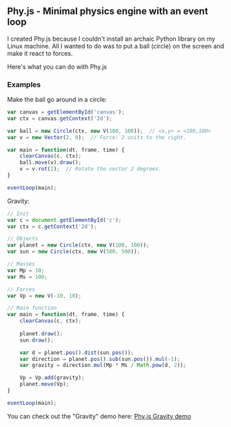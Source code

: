 ## Phy.js - Minimal physics engine with an event loop

I created Phy.js because I couldn't install an archaic Python library on my Linux machine. All I wanted to do was to put a ball (circle) on the screen and make it react to forces.

Here's what you can do with Phy.js

### Examples

Make the ball go around in a circle:

```javascript
var canvas = getElementById('canvas');
var ctx = canvas.getContext('2d');

var ball = new Circle(ctx, new V(100, 100));  // <x,y> = <100,100>
var v = new Vector(2, 0);  // Force: 2 units to the right.

var main = function(dt, frame, time) {
    clearCanvas(c, ctx);
    ball.move(v).draw();
    v = v.rot(2);  // Rotate the vector 2 degrees.
}

eventLoop(main);
```

Gravity:

```javascript
// Init
var c = document.getElementById('c');
var ctx = c.getContext('2d');

// Objects
var planet = new Circle(ctx, new V(100, 100));
var sun = new Circle(ctx, new V(500, 500));

// Masses
var Mp = 10;
var Ms = 100;

// Forces
var Vp = new V(-10, 10);

// Main function
var main = function(dt, frame, time) {
    clearCanvas(c, ctx);
    
    planet.draw();
    sun.draw();

    var d = planet.pos().dist(sun.pos());
    var direction = planet.pos().sub(sun.pos()).mul(-1);
    var gravity = direction.mul(Mp * Ms / Math.pow(d, 2));

    Vp = Vp.add(gravity);
    planet.move(Vp);
}

eventLoop(main);
```

You can check out the "Gravity" demo here: [Phy.js Gravity demo](http://whoeverest.github.io/phy.js/index.html)